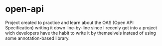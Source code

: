 # open-api

Project created to practice and learn about the OAS (Open API Specification) writing it down line-by-line since I recenly got into a project wich developers have the habit to write it by themselvels instead of using some annotation-based library.
